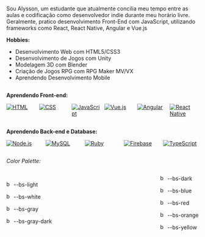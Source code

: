 ### 
Sou Alysson, um estudante que atualmente concilia meu tempo entre as aulas e codificação como desenvolvedor indie durante meu horário livre. Geralmente, pratico desenvolvimento Front-End com JavaScript, utilizando frameworks como React, React Native, Angular e Vue.js

**Hobbies:**

- Desenvolvimento Web com HTML5/CSS3
- Desenvolvimento de Jogos com Unity
- Modelagem 3D com Blender
- Criação de Jogos RPG com RPG Maker MV/VX
- Aprendendo Desenvolvimento Mobile

##

**Aprendendo Front-end:**

<div style="display: grid; grid-template-columns: repeat(6, 1fr); gap: 10px;">
  <a href="https://developer.mozilla.org/en-US/docs/Web/HTML">
    <img src="https://img.shields.io/badge/HTML-E34F26?logo=html5&logoColor=white" alt="HTML">
  </a>
  <a href="https://developer.mozilla.org/en-US/docs/Web/CSS">
    <img src="https://img.shields.io/badge/CSS3-1572B6?logo=css3&logoColor=white" alt="CSS">
  </a>
  <a href="https://developer.mozilla.org/en-US/docs/Web/JavaScript">
    <img src="https://img.shields.io/badge/Javascript-F7DF1E?logo=javascript&logoColor=white" alt="JavaScript">
  </a>
  <a href="https://vuejs.org/">
    <img src="https://img.shields.io/badge/Vue.js-4FC08D?logo=vue.js&logoColor=white" alt="Vue.js">
  </a>
  <a href="https://angular.io/">
    <img src="https://img.shields.io/badge/Angular-DD0031?logo=angular&logoColor=white" alt="Angular">
  </a>
    <a href="https://reactnative.dev/">
    <img src="https://img.shields.io/badge/React_Native-61DAFB?logo=react&logoColor=white" alt="React Native">
  </a>
</div>

##

**Aprendendo Back-end e Database:**
<div style="display: grid; grid-template-columns: repeat(5, 1fr); gap: 10px;">
  <a href="https://nodejs.org/">
    <img src="https://img.shields.io/badge/Node.js-339933?logo=node.js&logoColor=white" alt="Node.js">
  </a>
  <a href="https://www.mysql.com/">
    <img src="https://img.shields.io/badge/MySQL-4479A1?logo=mysql&logoColor=white" alt="MySQL">
  </a>

  <a href="https://www.ruby-lang.org/">
    <img src="https://img.shields.io/badge/Ruby-CC342D?logo=ruby&logoColor=white" alt="Ruby">
  </a>
  <a href="https://firebase.google.com/">
    <img src="https://img.shields.io/badge/Firebase-FFCA28?logo=firebase&logoColor=black" alt="Firebase">
  </a>
  <a href="https://www.typescriptlang.org/">
    <img src="https://img.shields.io/badge/TypeScript-3178C6?logo=typescript&logoColor=white" alt="TypeScript">
  </a>
</div>


##

*Color Palette:*
<div style="display: flex; justify-content: space-between; align-items: center;">
   <div>
      <p><img alt="bs-light" height="15" width="15" src="https://placehold.co/15x15/f8f9fa/f8f9fa.png" /> --bs-light</p>
      <p><img alt="bs-white" height="15" width="15" src="https://placehold.co/15x15/fff/fff.png" /> --bs-white</p>
      <p><img alt="bs-gray" height="15" width="15" src="https://placehold.co/15x15/6c757d/6c757d.png" /> --bs-gray</p>
      <p><img alt="bs-gray-dark" height="15" width="15" src="https://placehold.co/15x15/343a40/343a40.png" /> --bs-gray-dark</p>
   </div>
   <div>
      <p><img alt="bs-dark" height="15" width="15" src="https://placehold.co/15x15/212529/212529.png" /> --bs-dark</p>
      <p><img alt="bs-blue" height="15" width="15" src="https://placehold.co/15x15/0d6efd/0d6efd.png" /> --bs-blue</p>
      <p><img alt="bs-red" height="15" width="15" src="https://placehold.co/15x15/dc3545/dc3545.png" /> --bs-red</p>
      <p><img alt="bs-orange" height="15" width="15" src="https://placehold.co/15x15/bd5d38/bd5d38.png" /> --bs-orange</p>
      <p><img alt="bs-yellow" height="15" width="15" src="https://placehold.co/15x15/ffc107/ffc107.png" /> --bs-yellow</p>
   </div>
</div>

##
